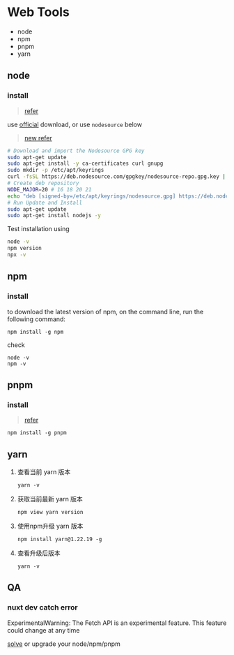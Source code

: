 # Web Tools

- node
- npm
- pnpm
- yarn

## node

### install

> [refer][node install]

use [official][node download] download, or use `nodesource` below

> [new refer](https://github.com/nodesource/distributions#nodejs)

```bash
# Download and import the Nodesource GPG key
sudo apt-get update
sudo apt-get install -y ca-certificates curl gnupg
sudo mkdir -p /etc/apt/keyrings
curl -fsSL https://deb.nodesource.com/gpgkey/nodesource-repo.gpg.key | sudo gpg --dearmor -o /etc/apt/keyrings/nodesource.gpg
# Create deb repository
NODE_MAJOR=20 # 16 18 20 21
echo "deb [signed-by=/etc/apt/keyrings/nodesource.gpg] https://deb.nodesource.com/node_$NODE_MAJOR.x nodistro main" | sudo tee /etc/apt/sources.list.d/nodesource.list
# Run Update and Install
sudo apt-get update
sudo apt-get install nodejs -y
```

Test installation using

```bash
node -v
npm version
npx -v
```

## npm

### install

to download the latest version of npm, on the command line, run the following command:

```shell
npm install -g npm
```

check

```shell
node -v
npm -v
```

## pnpm

### install

> [refer][pnpm install]

```shell
npm install -g pnpm
```

## yarn

1. 查看当前 yarn 版本

   ```shell
   yarn -v
   ```

2. 获取当前最新 yarn 版本

    ```shell
    npm view yarn version
    ```

3. 使用npm升级 yarn 版本

    ```shell
    npm install yarn@1.22.19 -g
    ```

4. 查看升级后版本

    ```shell
    yarn -v
    ```

## QA

### nuxt dev catch error

ExperimentalWarning: The Fetch API is an experimental feature. This feature could change at any time

[solve][nuxt explain] or upgrade your node/npm/pnpm

[node install]: https://github.com/nodesource/distributions
[node download]: https://nodejs.org/en/download/
[pnpm install]: https://pnpm.io/installation
[nuxt explain]: https://github.com/nuxt/framework/issues/9524#issuecomment-1337698628
